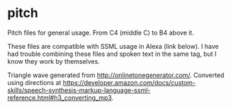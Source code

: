 # pitch
Pitch files for general usage. From C4 (middle C) to B4 above it. 

These files are compatible with SSML usage in Alexa (link below). I have had trouble combining these files and spoken text in the same <speak> tag, but I know they work by themselves.

Triangle wave generated from http://onlinetonegenerator.com/.
Converted using directions at https://developer.amazon.com/docs/custom-skills/speech-synthesis-markup-language-ssml-reference.html#h3_converting_mp3.
